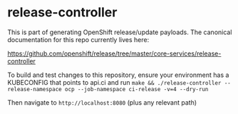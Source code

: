 release-controller
==================

This is part of generating OpenShift release/update payloads. The canonical
documentation for this repo currently lives here:

https://github.com/openshift/release/tree/master/core-services/release-controller

To build and test changes to this repository, ensure your environment has a KUBECONFIG that points to api.ci and run
`make && ./release-controller --release-namespace ocp --job-namespace ci-release -v=4 --dry-run`

Then navigate to `http://localhost:8080` (plus any relevant path)
